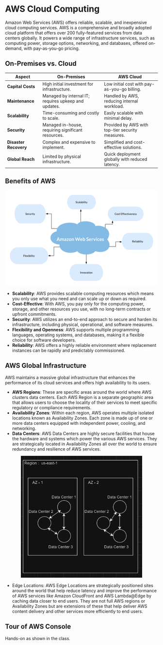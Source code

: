 # AWS Cloud Computing

Amazon Web Services (AWS) offers reliable, scalable, and inexpensive cloud computing services. AWS is a comprehensive and broadly adopted cloud platform that offers over 200 fully-featured services from data centers globally. 
It powers a wide range of infrastructure services, such as computing power, storage options, networking, and databases, offered on-demand, with pay-as-you-go pricing.

## On-Premises vs. Cloud
| Aspect                  | On-Premises                               | AWS Cloud                                  |
|-------------------------|-------------------------------------------|--------------------------------------------|
| **Capital Costs**       | High initial investment for infrastructure. | Low initial cost with pay-as-you-go billing. |
| **Maintenance**         | Managed by internal IT; requires upkeep and updates. | Handled by AWS, reducing internal workload. |
| **Scalability**         | Time-consuming and costly to scale.       | Easily scalable with minimal delay.        |
| **Security**            | Managed in-house, requiring significant resources. | Provided by AWS with top-tier security measures. |
| **Disaster Recovery**   | Complex and expensive to implement.       | Simplified and cost-effective solutions.   |
| **Global Reach**        | Limited by physical infrastructure.       | Quick deployment globally with reduced latency. |

## Benefits of AWS

<p align="center">
  <img src="images/AWS_Benefits.png" alt="AWS Benefits" width="600"/>
</p>

* **Scalability**: AWS provides scalable computing resources which means you only use what you need and can scale up or down as required.
* **Cost-Effective**: With AWS, you pay only for the computing power, storage, and other resources you use, with no long-term contracts or upfront commitments.
* **Security**: AWS utilizes an end-to-end approach to secure and harden its infrastructure, including physical, operational, and software measures.
* **Flexibility and Openness**: AWS supports multiple programming languages, operating systems, and databases, making it a flexible choice for software developers.
* **Reliability**: AWS offers a highly reliable environment where replacement instances can be rapidly and predictably commissioned.

## AWS Global Infrastructure
AWS maintains a massive global infrastructure that enhances the performance of its cloud services and offers high availability to its users.

* **AWS Regions**: These are specific areas around the world where AWS clusters data centers.
  Each AWS Region is a separate geographic area that allows users to choose the locality of their services to meet specific regulatory or compliance requirements.
* **Availability Zones**: Within each region, AWS operates multiple isolated locations known as Availability Zones.
  Each zone is made up of one or more data centers equipped with independent power, cooling, and networking.
* **Data Centers**: AWS Data Centers are highly secure facilities that house the hardware and systems which power the various AWS services.
  They are strategically located in Availability Zones all over the world to ensure redundancy and resilience of AWS services.

<p align="center">
  <img src="images/global_infra.png" alt="Global Infrastructure" width="400" height="400"//>
</p>

* Edge Locations: AWS Edge Locations are strategically positioned sites around the world that help reduce latency and improve the performance of AWS services like Amazon CloudFront and AWS Lambda@Edge by caching data closer to end users.  They are not full AWS regions or Availability Zones but are extensions of these that help deliver AWS content delivery and other services more efficiently to end users.

## Tour of AWS Console
Hands-on as shown in the class.
   
